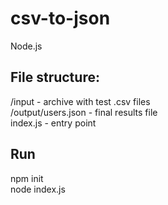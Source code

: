 # csv-to-json
Node.js
## File structure:

/input - archive with test .csv files <br /> 
/output/users.json - final results file <br />
index.js - entry point

## Run
npm init <br />
node index.js
